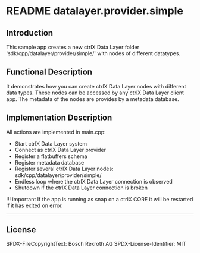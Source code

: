 # README datalayer.provider.simple

## Introduction

This sample app creates a new ctrlX Data Layer folder 'sdk/cpp/datalayer/provider/simple/' with nodes of different datatypes.

## Functional Description

It demonstrates how you can create ctrlX Data Layer nodes with different data types.
These nodes can be accessed by any ctrlX Data Layer client app.
The metadata of the nodes are provides by a metadata database.

## Implementation Description

All actions are implemented in main.cpp:

* Start ctrlX Data Layer system
* Connect as ctrlX Data Layer provider
* Register a flatbuffers schema
* Register metadata database
* Register several ctrlX Data Layer nodes: sdk/cpp/datalayer/provider/simple/
* Endless loop where the ctrlX Data Layer connection is observed
* Shutdown if the ctrlX Data Layer connection is broken


!!! important
    If the app is running as snap on a ctrlX CORE it will be restarted if it has exited on error.
	
___

## License

SPDX-FileCopyrightText: Bosch Rexroth AG
SPDX-License-Identifier: MIT
